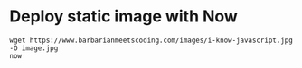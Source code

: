 # Deploy static image with Now

```
wget https://www.barbarianmeetscoding.com/images/i-know-javascript.jpg -O image.jpg
now
```
